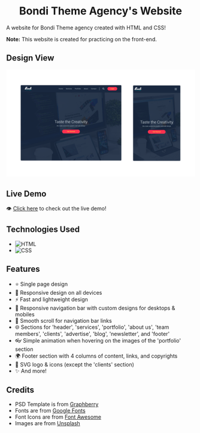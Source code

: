 <h1 align='center'>Bondi Theme Agency's Website</h1>

A website for Bondi Theme agency created with HTML and CSS!

**Note:** This website is created for practicing on the front-end.

## Design View
![design-view](./Images/design-view.png)

## Live Demo
👁 [Click here](https://mohammadjarabah.github.io/bondi-theme-agency-website) to check out the live demo!

## Technologies Used
* ![HTML](https://img.shields.io/badge/HTML5-E34F26?style=for-the-badge&logo=html5&logoColor=white)
* ![CSS](https://img.shields.io/badge/CSS3-1572B6?style=for-the-badge&logo=css3&logoColor=white)

## Features
* ⭐ Single page design
* 🤖 Responsive design on all devices
* ⚡ Fast and lightweight design
* 🍫 Responsive navigation bar with custom designs for desktops & mobiles
* 🌱 Smooth scroll for navigation bar links
* 🌐 Sections for 'header', 'services', 'portfolio', 'about us', 'team members', 'clients', 'advertise', 'blog', 'newsletter', and 'footer'
* 👓 Simple animation when hovering on the images of the 'portfolio' section
* 🌍 Footer section with 4 columns of content, links, and copyrights
* 🎨 SVG logo & icons (except the 'clients' section)
* ✨ And more!

## Credits
* PSD Template is from [Graphberry](https://www.graphberry.com)
* Fonts are from [Google Fonts](https://fonts.google.com)
* Font Icons are from [Font Awesome](https://fontawesome.com)
* Images are from [Unsplash](https://unsplash.com)
